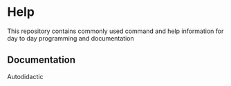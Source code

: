 # Help

This repository contains commonly used command and help information for day to day programming and documentation
## Documentation
Autodidactic 
